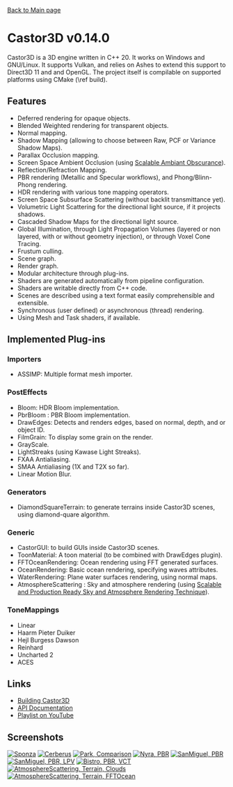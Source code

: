 [Back to Main page](http://dragonjoker.github.io/Castor3D)

# Castor3D v0.14.0
Castor3D is a 3D engine written in C++ 20.
It works on Windows and GNU/Linux.
It supports Vulkan, and relies on Ashes to extend this support to Direct3D 11 and and OpenGL.
The project itself is compilable on supported platforms using CMake (\ref build).

## Features

- Deferred rendering for opaque objects.
- Blended Weighted rendering for transparent objects.
- Normal mapping.
- Shadow Mapping (allowing to choose between Raw, PCF or Variance Shadow Maps).
- Parallax Occlusion mapping.
- Screen Space Ambient Occlusion (using [Scalable Ambiant Obscurance](https://casual-effects.com/research/McGuire2012SAO/index.html)).
- Reflection/Refraction Mapping.
- PBR rendering (Metallic and Specular workflows), and Phong/Blinn-Phong rendering.
- HDR rendering with various tone mapping operators.
- Screen Space Subsurface Scattering (without backlit transmittance yet).
- Volumetric Light Scattering for the directional light source, if it projects shadows.
- Cascaded Shadow Maps for the directional light source.
- Global Illumination, through Light Propagation Volumes (layered or non layered, with or without geometry injection), or through Voxel Cone Tracing.
- Frustum culling.
- Scene graph.
- Render graph.
- Modular architecture through plug-ins.
- Shaders are generated automatically from pipeline configuration.
- Shaders are writable directly from C++ code.
- Scenes are described using a text format easily comprehensible and extensible.
- Synchronous (user defined) or asynchronous (thread) rendering.
- Using Mesh and Task shaders, if available.

## Implemented Plug-ins

### Importers
- ASSIMP: Multiple format mesh importer.

### PostEffects
- Bloom: HDR Bloom implementation.
- PbrBloom : PBR Bloom implementation.
- DrawEdges: Detects and renders edges, based on normal, depth, and or object ID.
- FilmGrain: To display some grain on the render.
- GrayScale.
- LightStreaks (using Kawase Light Streaks).
- FXAA Antialiasing.
- SMAA Antialiasing (1X and T2X so far).
- Linear Motion Blur.

### Generators
- DiamondSquareTerrain: to generate terrains inside Castor3D scenes, using diamond-quare algorithm.

### Generic
- CastorGUI: to build GUIs inside Castor3D scenes.
- ToonMaterial: A toon material (to be combined with DrawEdges plugin).
- FFTOceanRendering: Ocean rendering using FFT generated surfaces.
- OceanRendering: Basic ocean rendering, specifying waves attributes.
- WaterRendering: Plane water surfaces rendering, using normal maps.
- AtmosphereScattering : Sky and atmosphere rendering (using [Scalable and Production Ready Sky and Atmosphere Rendering Technique](https://sebh.github.io/publications/egsr2020.pdf)).

### ToneMappings
- Linear
- Haarm Pieter Duiker
- Hejl Burgess Dawson
- Reinhard
- Uncharted 2
- ACES

## Links

- [Building Castor3D](https://dragonjoker.github.io/Castor3D/v0.14.0/pages/build)
- [API Documentation](https://dragonjoker.github.io/Castor3D/v0.14.0/doc)
- [Playlist on YouTube](https://www.youtube.com/playlist?list=PLKA1SVXuAbMNaFbSJyAN_4yD2bzNlgES3)

## Screenshots

<a href="./img/Sponza-PBR-VCT.png"><img alt="Sponza" src="./img/Sponza-PBR-VCT-Small.png"></a>
<a href="./img/Cerberus-PBR.png"><img alt="Cerberus" src="./img/Cerberus-PBR-Small.png"></a>
<a href="./img/Park.png"><img alt="Park, Comparison" src="./img/Park-Small.png"></a>
<a href="./img/Nyra-PBR-MR.png"><img alt="Nyra, PBR" src="./img/Nyra-PBR-MR-Small.png"></a>
<a href="./img/SanMiguel-PBR-SG.png"><img alt="SanMiguel, PBR" src="./img/SanMiguel-PBR-SG-Small.png"></a>
<a href="./img/SanMiguel-PBR-SG-LPV.png"><img alt="SanMiguel, PBR, LPV" src="./img/SanMiguel-PBR-SG-LPV-Small.png"></a>
<a href="./img/Bistro-PBR-VCT.png"><img alt="Bistro, PBR, VCT" src="./img/Bistro-PBR-VCT-Small.png"></a>
<a href="./img/AtmosphereScattering-Terrain-Clouds.png"><img alt="AtmosphereScattering, Terrain, Clouds" src="./img/AtmosphereScattering-Terrain-Clouds-Small.png"></a>
<a href="./img/FFTOcean-Terrain.png"><img alt="AtmosphereScattering, Terrain, FFTOcean" src="./img/FFTOcean-Terrain-Small.png"></a>
